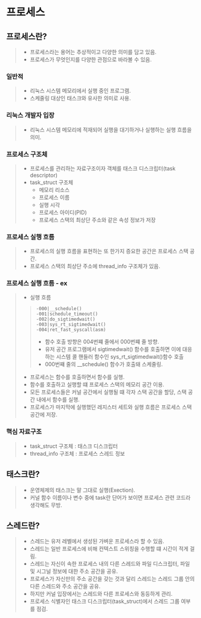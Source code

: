 # 프로세스
## **프로세스란?**
> * 프로세스라는 용어는 추상적이고 다양한 의미를 담고 있음.
> * 프로세스가 무엇인지를 다양한 관점으로 바라볼 수 있음.
### **일반적**
> * 리눅스 시스템 메모리에서 실행 중인 프로그램.
> * 스케줄링 대상인 태스크와 유사한 의미로 사용.
### **리눅스 개발자 입장**
> * 리눅스 시스템 메모리에 적재되어 실행을 대기하거나 실행하는 실행 흐름을 의미.
### **프로세스 구조체**
> * 프로세스를 관리하는 자료구조이자 객체를 태스크 디스크립터(task descriptor)
> * task_struct 구조체
>	* 메모리 리소스
>	* 프로세스 이름
>	* 실행 시각
>	* 프로세스 아이디(PID)
>	* 프로세스 스택의 최상단 주소와 같은 속성 정보가 저장
### **프로세스 실행 흐름**
> * 프로세스의 실행 흐름을 표현하는 또 한가지 증요한 공간은 프로세스 스택 공간.
> * 프로세스 스택의 최상단 주소에 thread_info 구조체가 있음.
### **프로세스 실행 흐름 - ex**
> * 실행 흐름
>>```
>>-000|__schedule()
>>-001|schedule_timeout()
>>-002|do_sigtimedwait()
>>-003|sys_rt_sigtimedwait()
>>-004|ret_fast_syscall(asm)
>>```
>> * 함수 호출 방향은 004번쨰 줄에서 000번쨰 줄 방향.
>> * 유저 공간 프로그램에서 sigtimedwait() 함수를 호출하면 이에 대응하는 시스템 콜 핸들러 함수인 sys_rt_sigtimedwait()함수 호출
>>	* 000번쨰 줄의 __schedule() 함수가 호출돼 스케줄링.
> * 프로세스는 함수를 호출하면서 함수를 실행.
> * 함수를 호출하고 실행할 떄 프로세스 스택의 메모리 공간 이용.
> * 모든 프로세스들은 커널 공간에서 실행될 떄 각자 스택 공간을 할당, 스택 공간 내에서 함수를 실행.
> * 프로세스가 마지막에 실행했던 레지스터 세트와 실행 흐름은 프로세스 스택 공간에 저장.
### **핵심 자료구조**
> * task_struct 구조체 : 태스크 디스크립터
> * thread_info 구조체 : 프로세스 스레드 정보
## **태스크란?**
> * 운영체제의 태스크는 말 그대로 실행(Exection).
> * 커널 함수 이름이나 변수 중에 task란 단어가 보이면 프로세스 관련 코드라 생각해도 무방.
## **스레드란?**
> * 스레드는 유저 레벨에서 생성된 가벼운 프로세스라 할 수 있음.
> * 스레드는 일반 프로세스에 비해 컨텍스트 스위칭을 수행할 떄 시간이 적게 걸림.
> * 스레드는 자신이 속한 프로세스 내의 다른 스레드와 파일 디스크립터, 파일 및 시그널 정보에 대한 주소 공간을 공유.
> * 프로세스가 자신만의 주소 공간을 갖는 것과 달리 스레드는 스레드 그룹 안의 다른 스레드와 주소 공간을 공유.
> * 하지만 커널 입장에서는 스레드와 다른 프로세스와 동등하게 관리.
> * 프로세스 식별자인 태스크 디스크립터(task_struct)에서 스레드 그룹 여부를 점검.
